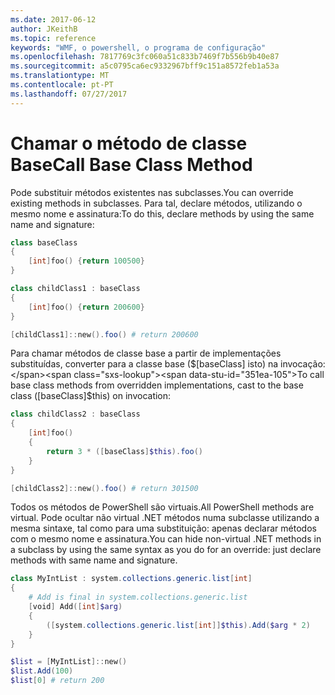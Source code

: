 ```yaml
---
ms.date: 2017-06-12
author: JKeithB
ms.topic: reference
keywords: "WMF, o powershell, o programa de configuração"
ms.openlocfilehash: 7817769c3fc060a51c833b7469f7b556b9b40e87
ms.sourcegitcommit: a5c0795ca6ec9332967bff9c151a8572feb1a53a
ms.translationtype: MT
ms.contentlocale: pt-PT
ms.lasthandoff: 07/27/2017
---
```

# <a name="call-base-class-method"></a><span data-ttu-id="351ea-102">Chamar o método de classe Base</span><span class="sxs-lookup"><span data-stu-id="351ea-102">Call Base Class Method</span></span>

<span data-ttu-id="351ea-103">Pode substituir métodos existentes nas subclasses.</span><span class="sxs-lookup"><span data-stu-id="351ea-103">You can override existing methods in subclasses.</span></span> <span data-ttu-id="351ea-104">Para tal, declare métodos, utilizando o mesmo nome e assinatura:</span><span class="sxs-lookup"><span data-stu-id="351ea-104">To do this, declare methods by using the same name and signature:</span></span>

```powershell
class baseClass
{
    [int]foo() {return 100500}
}

class childClass1 : baseClass
{
    [int]foo() {return 200600}
}

[childClass1]::new().foo() # return 200600
```

<span data-ttu-id="351ea-105">Para chamar métodos de classe base a partir de implementações substituídas, converter para a classe base ($[baseClass] isto) na invocação:</span><span class="sxs-lookup"><span data-stu-id="351ea-105">To call base class methods from overridden implementations, cast to the base class ([baseClass]$this) on invocation:</span></span>

```powershell
class childClass2 : baseClass
{
    [int]foo()
    {
        return 3 * ([baseClass]$this).foo()
    }
}

[childClass2]::new().foo() # return 301500
```

<span data-ttu-id="351ea-106">Todos os métodos de PowerShell são virtuais.</span><span class="sxs-lookup"><span data-stu-id="351ea-106">All PowerShell methods are virtual.</span></span> <span data-ttu-id="351ea-107">Pode ocultar não virtual .NET métodos numa subclasse utilizando a mesma sintaxe, tal como para uma substituição: apenas declarar métodos com o mesmo nome e assinatura.</span><span class="sxs-lookup"><span data-stu-id="351ea-107">You can hide non-virtual .NET methods in a subclass by using the same syntax as you do for an override: just declare methods with same name and signature.</span></span>

```powershell
class MyIntList : system.collections.generic.list[int]
{
    # Add is final in system.collections.generic.list
    [void] Add([int]$arg)
    {
        ([system.collections.generic.list[int]]$this).Add($arg * 2)
    }
}

$list = [MyIntList]::new()
$list.Add(100)
$list[0] # return 200
```


